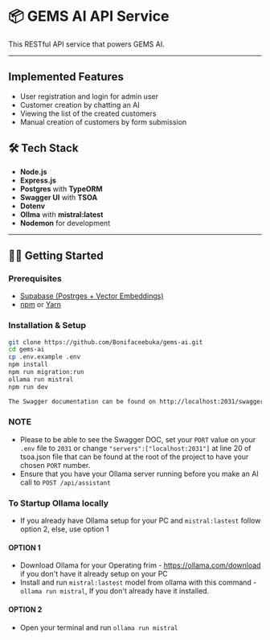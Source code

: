 # 📦 GEMS AI API Service

This RESTful API service that powers GEMS AI.

---

## Implemented Features

- User registration and login for admin user
- Customer creation by chatting an AI
- Viewing the list of the created customers
- Manual creation of customers by form submission


## 🛠️ Tech Stack

- **Node.js**
- **Express.js**
- **Postgres** with **TypeORM**
- **Swagger UI** with **TSOA**
- **Dotenv**
- **Ollma** with **mistral:latest**
- **Nodemon** for development

---

## 🧑‍💻 Getting Started

### Prerequisites

- [Supabase (Postrges + Vector Embeddings)](https://supabase.com/docs/guides/ai)
- [npm](https://www.npmjs.com/) or [Yarn](https://yarnpkg.com/)

### Installation & Setup

```bash
git clone https://github.com/Bonifaceebuka/gems-ai.git
cd gems-ai
cp .env.example .env
npm install
npm run migration:run
ollama run mistral
npm run dev

The Swagger documentation can be found on http://localhost:2031/swagger/api
```
### NOTE
- Please to be able to see the Swagger DOC, set your `PORT` value on your `.env` file to `2031` or change `"servers":["localhost:2031"]` at line 20 of tsoa.json file that can be found at the root of the project to have your chosen `PORT` number.
- Ensure that you have your Ollama server running before you make an AI call to `POST /api/assistant`


### To Startup Ollama locally

- If you already have Ollama setup for your PC and `mistral:lastest` follow option 2, else, use option 1

#### OPTION 1

- Download Ollama for your Operating frim - https://ollama.com/download if you don't have it already setup on your PC
- Install and run `mistral:lastest` model from ollama with this command - `ollama run mistral`, If you don't already have it installed.

#### OPTION 2
- Open your terminal and run `ollama run mistral`
